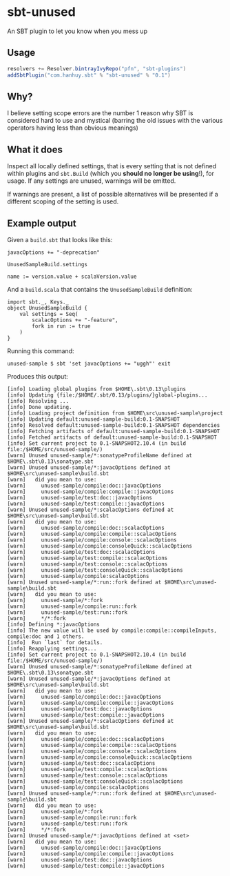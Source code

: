 # sbt-unused

An SBT plugin to let you know when you mess up

## Usage

```scala
resolvers += Resolver.bintrayIvyRepo("pfn", "sbt-plugins")
addSbtPlugin("com.hanhuy.sbt" % "sbt-unused" % "0.1")
```

## Why?

I believe setting scope errors are the number 1 reason why SBT is
considered hard to use and mystical (barring the old issues with the
various operators having less than obvious meanings)

## What it does

Inspect all locally defined settings, that is every setting that is not
defined within plugins and `sbt.Build` (which you **should no longer be
using**!), for usage. If any settings are unused, warnings will be
emitted.

If warnings are present, a list of possible alternatives will be
presented if a different scoping of the setting is used.

## Example output

Given a `build.sbt` that looks like this:

```
javacOptions += "-deprecation"

UnusedSampleBuild.settings

name := version.value + scalaVersion.value
```

And a `build.scala` that contains the `UnusedSampleBuild` definition:

```
import sbt._, Keys._
object UnusedSampleBuild {
    val settings = Seq(
        scalacOptions += "-feature",
        fork in run := true
    )
}
```

Running this command:

```
unused-sample $ sbt 'set javacOptions += "uggh"' exit
```

Produces this output:

```
[info] Loading global plugins from $HOME\.sbt\0.13\plugins
[info] Updating {file:/$HOME/.sbt/0.13/plugins/}global-plugins...
[info] Resolving ...
[info] Done updating.
[info] Loading project definition from $HOME\src\unused-sample\project
[info] Updating default:unused-sample-build:0.1-SNAPSHOT
[info] Resolved default:unused-sample-build:0.1-SNAPSHOT dependencies
[info] Fetching artifacts of default:unused-sample-build:0.1-SNAPSHOT
[info] Fetched artifacts of default:unused-sample-build:0.1-SNAPSHOT
[info] Set current project to 0.1-SNAPSHOT2.10.4 (in build file:/$HOME/src/unused-sample/)
[warn] Unused unused-sample/*:sonatypeProfileName defined at $HOME\.sbt\0.13\sonatype.sbt
[warn] Unused unused-sample/*:javacOptions defined at $HOME\src\unused-sample\build.sbt
[warn]   did you mean to use:
[warn]     unused-sample/compile:doc::javacOptions
[warn]     unused-sample/compile:compile::javacOptions
[warn]     unused-sample/test:doc::javacOptions
[warn]     unused-sample/test:compile::javacOptions
[warn] Unused unused-sample/*:scalacOptions defined at $HOME\src\unused-sample\build.sbt
[warn]   did you mean to use:
[warn]     unused-sample/compile:doc::scalacOptions
[warn]     unused-sample/compile:compile::scalacOptions
[warn]     unused-sample/compile:console::scalacOptions
[warn]     unused-sample/compile:consoleQuick::scalacOptions
[warn]     unused-sample/test:doc::scalacOptions
[warn]     unused-sample/test:compile::scalacOptions
[warn]     unused-sample/test:console::scalacOptions
[warn]     unused-sample/test:consoleQuick::scalacOptions
[warn]     unused-sample/compile:scalacOptions
[warn] Unused unused-sample/*:run::fork defined at $HOME\src\unused-sample\build.sbt
[warn]   did you mean to use:
[warn]     unused-sample/*:fork
[warn]     unused-sample/compile:run::fork
[warn]     unused-sample/test:run::fork
[warn]     */*:fork
[info] Defining *:javacOptions
[info] The new value will be used by compile:compile::compileInputs, compile:doc and 1 others.
[info]  Run `last` for details.
[info] Reapplying settings...
[info] Set current project to 0.1-SNAPSHOT2.10.4 (in build file:/$HOME/src/unused-sample/)
[warn] Unused unused-sample/*:sonatypeProfileName defined at $HOME\.sbt\0.13\sonatype.sbt
[warn] Unused unused-sample/*:javacOptions defined at $HOME\src\unused-sample\build.sbt
[warn]   did you mean to use:
[warn]     unused-sample/compile:doc::javacOptions
[warn]     unused-sample/compile:compile::javacOptions
[warn]     unused-sample/test:doc::javacOptions
[warn]     unused-sample/test:compile::javacOptions
[warn] Unused unused-sample/*:scalacOptions defined at $HOME\src\unused-sample\build.sbt
[warn]   did you mean to use:
[warn]     unused-sample/compile:doc::scalacOptions
[warn]     unused-sample/compile:compile::scalacOptions
[warn]     unused-sample/compile:console::scalacOptions
[warn]     unused-sample/compile:consoleQuick::scalacOptions
[warn]     unused-sample/test:doc::scalacOptions
[warn]     unused-sample/test:compile::scalacOptions
[warn]     unused-sample/test:console::scalacOptions
[warn]     unused-sample/test:consoleQuick::scalacOptions
[warn]     unused-sample/compile:scalacOptions
[warn] Unused unused-sample/*:run::fork defined at $HOME\src\unused-sample\build.sbt
[warn]   did you mean to use:
[warn]     unused-sample/*:fork
[warn]     unused-sample/compile:run::fork
[warn]     unused-sample/test:run::fork
[warn]     */*:fork
[warn] Unused unused-sample/*:javacOptions defined at <set>
[warn]   did you mean to use:
[warn]     unused-sample/compile:doc::javacOptions
[warn]     unused-sample/compile:compile::javacOptions
[warn]     unused-sample/test:doc::javacOptions
[warn]     unused-sample/test:compile::javacOptions
```
